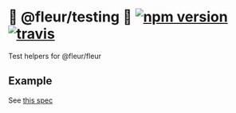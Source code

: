 # 🌼 @fleur/testing 🌼 [![npm version](https://badge.fury.io/js/%40fleur%2Ftesting.svg)](https://www.npmjs.com/package/@fleur/testing) [![travis](https://travis-ci.org/fleur-js/fleur.svg?branch=master)](https://travis-ci.org/fleur-js/fleur)

Test helpers for @fleur/fleur

## Example

See [this spec](https://github.com/fleur-js/fleur/blob/master/packages/testing/src/index.spec.tsx)

